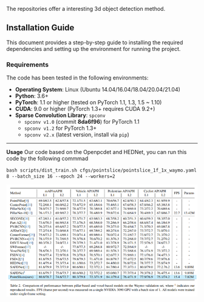 The repositories offer a interesting 3d object detection method. 
## **Installation Guide**

This document provides a step-by-step guide to installing the required dependencies and setting up the environment for running the project.

### **Requirements**
The code has been tested in the following environments:

- **Operating System**: Linux (Ubuntu 14.04/16.04/18.04/20.04/21.04)
- **Python**: 3.6+
- **PyTorch**: 1.1 or higher (tested on PyTorch 1.1, 1.3, 1.5 ~ 1.10)
- **CUDA**: 9.0 or higher (PyTorch 1.3+ requires CUDA 9.2+)
- **Sparse Convolution Library**: `spconv`
  - `spconv v1.0` (commit **8da6f96**) for PyTorch 1.1
  - `spconv v1.2` for PyTorch 1.3+
  - `spconv v2.x` (latest version, install via `pip`)

---

**Usage**
Our code based on the Openpcdet and HEDNet, you can run this code by the following commmad
```
bash scripts/dist_train.sh cfgs/pointslice/pointslice_1f_1x_waymo.yaml 8 --batch_size 16 --epoch 24 --workers=2
```
![image](https://github.com/qifeng22/PointSlice2/raw/main/waymo.png)


